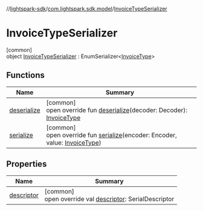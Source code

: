 //[lightspark-sdk](../../../index.md)/[com.lightspark.sdk.model](../index.md)/[InvoiceTypeSerializer](index.md)

# InvoiceTypeSerializer

[common]\
object [InvoiceTypeSerializer](index.md) : EnumSerializer&lt;[InvoiceType](../-invoice-type/index.md)&gt;

## Functions

| Name | Summary |
|---|---|
| [deserialize](../-withdrawal-request-status-serializer/index.md#-119773072%2FFunctions%2F-962664521) | [common]<br>open override fun [deserialize](../-withdrawal-request-status-serializer/index.md#-119773072%2FFunctions%2F-962664521)(decoder: Decoder): [InvoiceType](../-invoice-type/index.md) |
| [serialize](index.md#1991673524%2FFunctions%2F-962664521) | [common]<br>open override fun [serialize](index.md#1991673524%2FFunctions%2F-962664521)(encoder: Encoder, value: [InvoiceType](../-invoice-type/index.md)) |

## Properties

| Name | Summary |
|---|---|
| [descriptor](../-withdrawal-request-status-serializer/index.md#-54158242%2FProperties%2F-962664521) | [common]<br>open override val [descriptor](../-withdrawal-request-status-serializer/index.md#-54158242%2FProperties%2F-962664521): SerialDescriptor |
